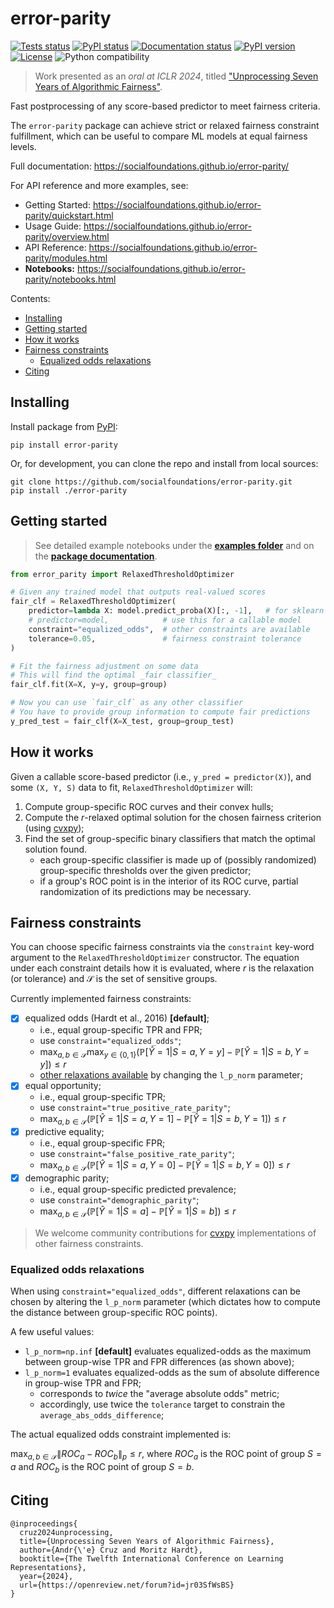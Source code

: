 # error-parity    <!-- omit in toc -->

[![Tests status](https://github.com/socialfoundations/error-parity/actions/workflows/python-tests.yml/badge.svg?branch=main)](https://github.com/socialfoundations/error-parity/actions)
[![PyPI status](https://github.com/socialfoundations/error-parity/actions/workflows/python-publish.yml/badge.svg)](https://pypi.org/project/error-parity/)
[![Documentation status](https://github.com/socialfoundations/error-parity/actions/workflows/python-docs.yml/badge.svg?branch=main)](https://socialfoundations.github.io/error-parity/)
[![PyPI version](https://badgen.net/pypi/v/error-parity)](https://pypi.org/project/error-parity/)
[![License](https://img.shields.io/pypi/l/error-parity)](https://pypi.org/project/error-parity/)
![Python compatibility](https://badgen.net/pypi/python/error-parity)
<!-- ![PyPI version](https://img.shields.io/pypi/v/error-parity) -->
<!-- ![OSI license](https://img.shields.io/pypi/l/error-parity) -->
<!-- ![Compatible python versions](https://img.shields.io/pypi/pyversions/error-parity) -->

> Work presented as an _oral at ICLR 2024_, titled ["Unprocessing Seven Years of Algorithmic Fairness"](https://openreview.net/forum?id=jr03SfWsBS).


Fast postprocessing of any score-based predictor to meet fairness criteria.

The `error-parity` package can achieve strict or relaxed fairness constraint fulfillment,
which can be useful to compare ML models at equal fairness levels.

Full documentation: https://socialfoundations.github.io/error-parity/

For API reference and more examples, see:
- Getting Started: https://socialfoundations.github.io/error-parity/quickstart.html
- Usage Guide: https://socialfoundations.github.io/error-parity/overview.html
- API Reference: https://socialfoundations.github.io/error-parity/modules.html
- **Notebooks:** https://socialfoundations.github.io/error-parity/notebooks.html

Contents:
- [Installing](#installing)
- [Getting started](#getting-started)
- [How it works](#how-it-works)
- [Fairness constraints](#fairness-constraints)
  - [Equalized odds relaxations](#equalized-odds-relaxations)
- [Citing](#citing)


## Installing

Install package from [PyPI](https://pypi.org/project/error-parity/):
```
pip install error-parity
```

Or, for development, you can clone the repo and install from local sources:
```
git clone https://github.com/socialfoundations/error-parity.git
pip install ./error-parity
```


## Getting started

> See detailed example notebooks under the [**examples folder**](./examples/)
> and on the [**package documentation**](https://socialfoundations.github.io/error-parity/notebooks.html).

```py
from error_parity import RelaxedThresholdOptimizer

# Given any trained model that outputs real-valued scores
fair_clf = RelaxedThresholdOptimizer(
    predictor=lambda X: model.predict_proba(X)[:, -1],   # for sklearn API
    # predictor=model,            # use this for a callable model
    constraint="equalized_odds",  # other constraints are available
    tolerance=0.05,               # fairness constraint tolerance
)

# Fit the fairness adjustment on some data
# This will find the optimal _fair classifier_
fair_clf.fit(X=X, y=y, group=group)

# Now you can use `fair_clf` as any other classifier
# You have to provide group information to compute fair predictions
y_pred_test = fair_clf(X=X_test, group=group_test)
```


## How it works

Given a callable score-based predictor (i.e., `y_pred = predictor(X)`), and some `(X, Y, S)` data to fit, `RelaxedThresholdOptimizer` will:
1. Compute group-specific ROC curves and their convex hulls;
2. Compute the $r$-relaxed optimal solution for the chosen fairness criterion (using [cvxpy](https://www.cvxpy.org));
3. Find the set of group-specific binary classifiers that match the optimal solution found.
    - each group-specific classifier is made up of (possibly randomized) group-specific thresholds over the given predictor;
    - if a group's ROC point is in the interior of its ROC curve, partial randomization of its predictions may be necessary.


## Fairness constraints

You can choose specific fairness constraints via the `constraint` key-word argument to
the `RelaxedThresholdOptimizer` constructor.
The equation under each constraint details how it is evaluated, where $r$ is the
relaxation (or tolerance) and $\mathcal{S}$ is the set of sensitive groups.

Currently implemented fairness constraints:
- [x] equalized odds (Hardt et al., 2016) **[default]**;
  - i.e., equal group-specific TPR and FPR;
  - use `constraint="equalized_odds"`;
  - $\max_{a, b \in \mathcal{S}} \max_{y \in \{0, 1\}} \left( \mathbb{P}[\hat{Y}=1 | S=a, Y=y] - \mathbb{P}[\hat{Y}=1 | S=b, Y=y] \right) \leq r$
  - [other relaxations available](#equalized-odds-relaxations) by changing the `l_p_norm` parameter;
- [x] equal opportunity;
  - i.e., equal group-specific TPR;
  - use `constraint="true_positive_rate_parity"`;
  - $\max_{a, b \in \mathcal{S}} \left( \mathbb{P}[\hat{Y}=1 | S=a, Y=1] - \mathbb{P}[\hat{Y}=1 | S=b, Y=1] \right) \leq r$
- [x] predictive equality;
  - i.e., equal group-specific FPR;
  - use `constraint="false_positive_rate_parity"`;
  - $\max_{a, b \in \mathcal{S}} \left( \mathbb{P}[\hat{Y}=1 | S=a, Y=0] - \mathbb{P}[\hat{Y}=1 | S=b, Y=0] \right) \leq r$
- [x] demographic parity;
  - i.e., equal group-specific predicted prevalence;
  - use `constraint="demographic_parity"`;
  - $\max_{a, b \in \mathcal{S}} \left( \mathbb{P}[\hat{Y}=1 | S=a] - \mathbb{P}[\hat{Y}=1 | S=b] \right) \leq r$

> We welcome community contributions for [cvxpy](https://www.cvxpy.org) implementations of other fairness constraints.

### Equalized odds relaxations

When using `constraint="equalized_odds"`, different relaxations can be chosen by
altering the `l_p_norm` parameter (which dictates how to compute the distance
between group-specific ROC points).

A few useful values:
- `l_p_norm=np.inf` **[default]** evaluates equalized-odds as the maximum
between group-wise TPR and FPR differences (as shown above);
- `l_p_norm=1` evaluates equalized-odds as the sum of absolute difference in group-wise TPR and FPR;
  - corresponds to *twice* the "average absolute odds" metric;
  - accordingly, use twice the `tolerance` target to constrain the `average_abs_odds_difference`;

The actual equalized odds constraint implemented is:

$\max_{a, b \in \mathcal{S}} \left\lVert ROC_a - ROC_b \right\rVert_p \leq r,$ where $ROC_a$ is the ROC point of group $S=a$ and $ROC_b$ is the ROC point of group $S=b$.



## Citing

```
@inproceedings{
  cruz2024unprocessing,
  title={Unprocessing Seven Years of Algorithmic Fairness},
  author={Andr{\'e} Cruz and Moritz Hardt},
  booktitle={The Twelfth International Conference on Learning Representations},
  year={2024},
  url={https://openreview.net/forum?id=jr03SfWsBS}
}
```
